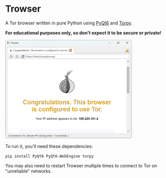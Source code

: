 # Trowser
A Tor browser written in pure Python using <a href="https://pypi.org/project/PyQt6/">PyQt6</a> and <a href="https://pypi.org/project/torpy/">Torpy</a>.

<strong>For educational purposes only, so don't expect it to be secure or private!</strong>

<img src="screenshot.png" width="400">

To run it, you'll need these dependencies:
```
pip install PyQt6 PyQt6-WebEngine torpy
```
You may also need to restart Trowser multiple times to connect to Tor on "unreliable" networks.
